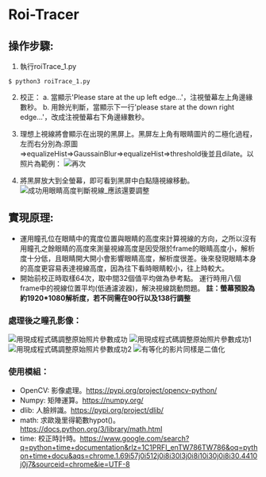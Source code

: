 # Roi-Tracer
## 操作步驟:
1. 執行roiTrace_1.py
```linux
$ python3 roiTrace_1.py
```
2. 校正：
   a. 當顯示'Please stare at the up left edge...'，注視螢幕左上角邊緣數秒。
   b. 用餘光判斷，當顯示下一行'please stare at the down right edge...'，改成注視螢幕右下角邊緣數秒。
3. 理想上視線將會顯示在出現的黑屏上。黑屏左上角有眼睛圖片的二極化過程，左而右分別為:原圖=>equalizeHist=>GaussainBlur=>equalizeHist=>threshold後並且dilate。以照片為範例：
![再次](https://user-images.githubusercontent.com/50452986/172172606-e5ec963d-6b01-47d1-af03-95923a736868.PNG)

5. 將黑屏放大到全螢幕，即可看到黑屏中白點隨視線移動。
![成功用眼睛高度判斷視線_應該還要調整](https://user-images.githubusercontent.com/50452986/172172240-c42314e4-b24f-4966-9e56-100a06e39ff1.PNG)
## 實現原理:
- 運用瞳孔位在眼睛中的寬度位置與眼睛的高度來計算視線的方向，之所以沒有用瞳孔之餘眼睛的高度來測量視線高度是因受限於frame的眼睛高度小，解析度十分低，且眼睛開大開小會影響眼睛高度，解析度很差。後來發現眼睛本身的高度更容易表達視線高度，因為往下看時眼睛較小，往上時較大。
- 開始前校正時取樣64次，取中間32個值平均做為參考點。
運行時用八個frame中的視線位置平均(低通濾波器)，解決視線跳動問題。
**註：螢幕預設為約1920*1080解析度，若不同需在90行以及138行調整**
### 處理後之瞳孔影像：
![用現成程式碼調整原始照片參數成功](https://user-images.githubusercontent.com/50452986/172172037-728b4ccb-e03f-49f1-af82-b462361d472d.PNG)
![用現成程式碼調整原始照片參數成功1](https://user-images.githubusercontent.com/50452986/172172073-f5ad87ec-5e3b-4560-830d-f11eb34074ef.PNG)
![用現成程式碼調整原始照片參數成功2](https://user-images.githubusercontent.com/50452986/172172104-e3a94249-9478-4239-a28d-a482e730aa64.PNG)
![有等化的影片同樣是二值化](https://user-images.githubusercontent.com/50452986/172172341-77849dc4-b782-4652-990f-b4a197a7a15b.PNG)
### 使用模組：
- OpenCV: 影像處理。https://pypi.org/project/opencv-python/
- Numpy: 矩陣運算。https://numpy.org/
- dlib: 人臉辨識。https://pypi.org/project/dlib/
- math: 求歐幾里得範數hypot()。https://docs.python.org/3/library/math.html
- time: 校正時計時。https://www.google.com/search?q=python+time+documentation&rlz=1C1PRFI_enTW786TW786&oq=python+time+docu&aqs=chrome.1.69i57j0i512j0i8i30l3j0i8i10i30j0i8i30.4410j0j7&sourceid=chrome&ie=UTF-8
